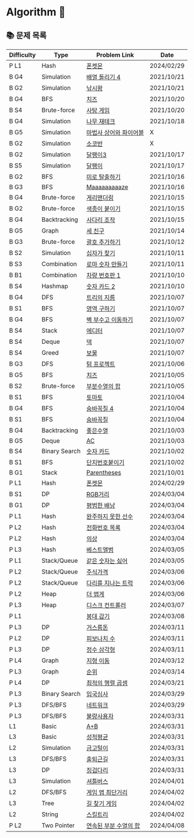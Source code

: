 # Algorithm 🥕

## 📚 문제 목록

| Difficulty | Type          | Problem Link                                                                              | Date       |
| ---------- | ------------- | ----------------------------------------------------------------------------------------- | ---------- |
| P L1       | Hash          | [폰켓몬](https://school.programmers.co.kr/learn/courses/30/lessons/1845)                  | 2024/02/29 |
| B G4       | Simulation    | [배열 돌리기 4](https://www.acmicpc.net/problem/17406)                                    | 2021/10/21 |
| B G2       | Simulation    | [낚시왕](https://www.acmicpc.net/problem/17143)                                           | 2021/10/21 |
| B G4       | BFS           | [치즈](https://www.acmicpc.net/problem/2638)                                              | 2021/10/20 |
| B S4       | Brute-force   | [사탕 게임](https://www.acmicpc.net/problem/3085)                                         | 2021/10/20 |
| B G4       | Simulation    | [나무 재테크](https://www.acmicpc.net/problem/16235)                                      | 2021/10/18 |
| B G5       | Simulation    | [마법사 상어와 파이어볼](https://www.acmicpc.net/problem/20056)                           | X          |
| B G2       | Simulation    | [소코반](https://www.acmicpc.net/problem/4577)                                            | X          |
| B G2       | Simulation    | [달팽이3](https://www.acmicpc.net/problem/1959)                                           | 2021/10/17 |
| B S5       | Simulation    | [달팽이](https://www.acmicpc.net/problem/1913)                                            | 2021/10/17 |
| B G2       | BFS           | [미로 탈출하기](https://www.acmicpc.net/problem/17090)                                    | 2021/10/16 |
| B G3       | BFS           | [Maaaaaaaaaze](https://www.acmicpc.net/problem/16985)                                     | 2021/10/16 |
| B G4       | Brute-force   | [게리맨더링](https://www.acmicpc.net/problem/17471)                                       | 2021/10/15 |
| B G2       | Brute-force   | [색종이 붙이기](https://www.acmicpc.net/problem/17136)                                    | 2021/10/15 |
| B G4       | Backtracking  | [사다리 조작](https://www.acmicpc.net/problem/15684)                                      | 2021/10/15 |
| B G5       | Graph         | [세 친구](https://www.acmicpc.net/problem/17089)                                          | 2021/10/14 |
| B G3       | Brute-force   | [괄호 추가하기](https://www.acmicpc.net/problem/16637)                                    | 2021/10/12 |
| B S2       | Simulation    | [십자가 찾기](https://www.acmicpc.net/problem/16924)                                      | 2021/10/11 |
| B S3       | Combination   | [로마 숫자 만들기](https://www.acmicpc.net/problem/16922)                                 | 2021/10/11 |
| B B1       | Combination   | [차량 번호판 1](https://www.acmicpc.net/problem/16968)                                    | 2021/10/10 |
| B S4       | Hashmap       | [숫자 카드 2](https://www.acmicpc.net/problem/10816)                                      | 2021/10/10 |
| B G4       | DFS           | [트리의 지름](https://www.acmicpc.net/problem/1967)                                       | 2021/10/07 |
| B S1       | BFS           | [영역 구하기](https://www.acmicpc.net/problem/2583)                                       | 2021/10/07 |
| B G4       | BFS           | [벽 부수고 이동하기](https://www.acmicpc.net/problem/2206)                                | 2021/10/07 |
| B S4       | Stack         | [에디터](https://www.acmicpc.net/problem/1406)                                            | 2021/10/07 |
| B S4       | Deque         | [덱](https://www.acmicpc.net/problem/10866)                                               | 2021/10/07 |
| B S4       | Greed         | [보물](https://www.acmicpc.net/problem/1026)                                              | 2021/10/07 |
| B G3       | DFS           | [텀 프로젝트](https://www.acmicpc.net/problem/9466)                                       | 2021/10/06 |
| B G5       | BFS           | [치즈](https://www.acmicpc.net/problem/2636)                                              | 2021/10/05 |
| B S2       | Brute-force   | [부분수열의 합](https://www.acmicpc.net/problem/1182)                                     | 2021/10/05 |
| B S1       | BFS           | [토마토](https://www.acmicpc.net/problem/7569)                                            | 2021/10/04 |
| B G4       | BFS           | [숨바꼭질 4](https://www.acmicpc.net/problem/13913)                                       | 2021/10/04 |
| B S1       | BFS           | [숨바꼭질](https://www.acmicpc.net/problem/1697)                                          | 2021/10/04 |
| B G4       | Backtracking  | [좋은수열](https://www.acmicpc.net/problem/2661)                                          | 2021/10/03 |
| B G5       | Deque         | [AC](https://www.acmicpc.net/problem/5430)                                                | 2021/10/03 |
| B S4       | Binary Search | [숫자 카드](https://www.acmicpc.net/problem/10815)                                        | 2021/10/02 |
| B S1       | BFS           | [단지번호붙이기](https://www.acmicpc.net/problem/2667)                                    | 2021/10/02 |
| B G1       | Stack         | [Parentheses](https://www.acmicpc.net/problem/16362)                                      | 2021/10/01 |
| P L1       | Hash          | [폰켓몬](https://school.programmers.co.kr/learn/courses/30/lessons/1845)                  | 2024/02/29 |
| B S1       | DP            | [RGB거리](https://www.acmicpc.net/problem/1149)                                           | 2024/03/04 |
| B G1       | DP            | [평범한 배낭](https://www.acmicpc.net/problem/12865)                                      | 2024/03/04 |
| P L1       | Hash          | [완주하지 못한 선수](https://school.programmers.co.kr/learn/courses/30/lessons/42576)     | 2024/03/04 |
| P L2       | Hash          | [전화번호 목록](https://school.programmers.co.kr/learn/courses/30/lessons/42577)          | 2024/03/04 |
| P L2       | Hash          | [의상](https://school.programmers.co.kr/learn/courses/30/lessons/42578)                   | 2024/03/04 |
| P L3       | Hash          | [베스트앨범](https://school.programmers.co.kr/learn/courses/30/lessons/42579)             | 2024/03/05 |
| P L1       | Stack/Queue   | [같은 숫자는 싫어](https://school.programmers.co.kr/learn/courses/30/lessons/12906)       | 2024/03/05 |
| P L2       | Stack/Queue   | [주식가격](https://school.programmers.co.kr/learn/courses/30/lessons/42584)               | 2024/03/06 |
| P L2       | Stack/Queue   | [다리를 지나는 트럭](https://school.programmers.co.kr/learn/courses/30/lessons/42583)     | 2024/03/06 |
| P L2       | Heap          | [더 맵게](https://school.programmers.co.kr/learn/courses/30/lessons/42626)                | 2024/03/06 |
| P L3       | Heap          | [디스크 컨트롤러](https://school.programmers.co.kr/learn/courses/30/lessons/42627)        | 2024/03/07 |
| P L1       |               | [붕대 감기](https://school.programmers.co.kr/learn/courses/30/lessons/250137)             | 2024/03/08 |
| P L3       | DP            | [거스름돈](https://school.programmers.co.kr/learn/courses/30/lessons/12907)               | 2024/03/11 |
| P L2       | DP            | [피보나치 수](https://school.programmers.co.kr/learn/courses/30/lessons/12945)            | 2024/03/11 |
| P L3       | DP            | [정수 삼각형](https://school.programmers.co.kr/learn/courses/30/lessons/43105)            | 2024/03/11 |
| P L4       | Graph         | [지형 이동](https://school.programmers.co.kr/learn/courses/30/lessons/62050)              | 2024/03/12 |
| P L3       | Graph         | [순위](https://school.programmers.co.kr/learn/courses/30/lessons/49191)                   | 2024/03/14 |
| P L4       | DP            | [최적의 행렬 곱셈](https://school.programmers.co.kr/learn/courses/30/lessons/12942)       | 2024/03/21 |
| P L3       | Binary Search | [입국심사](https://school.programmers.co.kr/learn/courses/30/lessons/43238)               | 2024/03/29 |
| P L3       | DFS/BFS       | [네트워크](https://school.programmers.co.kr/learn/courses/30/lessons/43162)               | 2024/03/29 |
| P L3       | DFS/BFS       | [불량사용자](https://school.programmers.co.kr/learn/courses/30/lessons/64064)             | 2024/03/31 |
| L1         | Basic         | [A+B](https://softeer.ai/practice/6295)                                                   | 2024/03/31 |
| L3         | Basic         | [성적평균](https://softeer.ai/practice/6294)                                              | 2024/03/31 |
| L2         | Simulation    | [금고털이](https://softeer.ai/practice/6288)                                              | 2024/03/31 |
| L3         | DFS/BFS       | [출퇴근길](https://softeer.ai/practice/6248)                                              | 2024/03/31 |
| L3         | DP            | [징검다리](https://softeer.ai/practice/6293)                                              | 2024/03/31 |
| L3         | Simulation    | [셔틀버스](https://school.programmers.co.kr/learn/courses/30/lessons/17678)               | 2024/04/01 |
| L2         | DFS/BFS       | [게임 맵 최단거리](https://school.programmers.co.kr/learn/courses/30/lessons/1844)        | 2024/04/02 |
| L3         | Tree          | [길 찾기 게임](https://school.programmers.co.kr/learn/courses/30/lessons/42892)           | 2024/04/02 |
| L2         | String        | [스킬트리](https://school.programmers.co.kr/learn/courses/30/lessons/49993)               | 2024/04/02 |
| P L2       | Two Pointer   | [연속된 부분 수열의 합](https://school.programmers.co.kr/learn/courses/30/lessons/178870) | 2024/04/08 |
